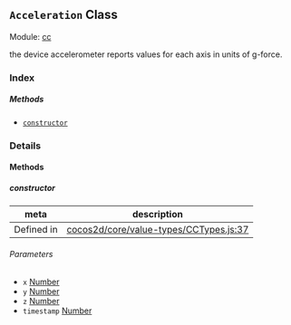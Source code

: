 ## `Acceleration` Class



Module: [cc](../modules/cc.md)


the device accelerometer reports values for each axis in units of g-force.


### Index



##### Methods

  - [`constructor`](#constructor) 



### Details




<!-- Method Block -->
#### Methods


##### constructor



| meta | description |
|------|-------------|
| Defined in | [cocos2d/core/value-types/CCTypes.js:37](https://github.com/cocos-creator/engine/blob/de46973d0b5edcff4f973186ce89752080cb6b7c/cocos2d/core/value-types/CCTypes.js#L37) |

###### Parameters
- `x` <a href="https://developer.mozilla.org/en/JavaScript/Reference/Global_Objects/Number" class="crosslink external" target="_blank">Number</a> 
- `y` <a href="https://developer.mozilla.org/en/JavaScript/Reference/Global_Objects/Number" class="crosslink external" target="_blank">Number</a> 
- `z` <a href="https://developer.mozilla.org/en/JavaScript/Reference/Global_Objects/Number" class="crosslink external" target="_blank">Number</a> 
- `timestamp` <a href="https://developer.mozilla.org/en/JavaScript/Reference/Global_Objects/Number" class="crosslink external" target="_blank">Number</a> 




